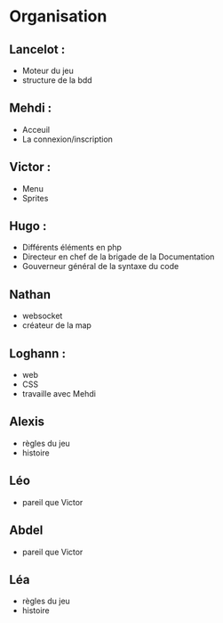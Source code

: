 # Organisation

## Lancelot :
 - Moteur du jeu
 - structure de la bdd

## Mehdi :
 - Acceuil
 - La connexion/inscription

## Victor :
 - Menu
 - Sprites

## Hugo :
 - Différents éléments en php
 - Directeur en chef de la brigade de la Documentation
 - Gouverneur général de la syntaxe du code

## Nathan
 - websocket
 - créateur de la map

## Loghann :
 - web
 - CSS
 - travaille avec Mehdi

## Alexis
 - règles du jeu
 - histoire

## Léo
 - pareil que Victor

## Abdel
 - pareil que Victor


## Léa
 - règles du jeu
 - histoire


